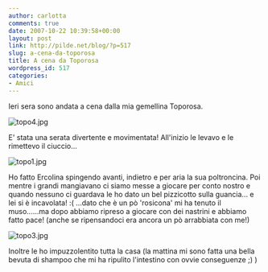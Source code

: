 ```yaml
---
author: carlotta
comments: true
date: 2007-10-22 10:39:58+00:00
layout: post
link: http://pilde.net/blog/?p=517
slug: a-cena-da-toporosa
title: A cena da Toporosa
wordpress_id: 517
categories:
- Amici
---
```


Ieri sera sono andata a cena dalla mia gemellina Toporosa.

![topo4.jpg](http://pilde.net/blog/wp-content/uploads/2007/10/topo4.jpg)

E' stata una serata divertente e movimentata! All'inizio le levavo e le rimettevo il ciuccio...

![topo1.jpg](http://pilde.net/blog/wp-content/uploads/2007/10/topo1.jpg)

Ho fatto Ercolina spingendo avanti, indietro e per aria la sua poltroncina. 
Poi mentre i grandi mangiavano ci siamo messe a giocare per conto nostro e quando nessuno ci guardava le ho dato un bel pizzicotto sulla guancia...  e lei si è incavolata! :( 
...dato che è un pò 'rosicona' mi ha tenuto il muso......ma dopo abbiamo ripreso a giocare con dei nastrini e abbiamo fatto pace!
(anche se ripensandoci era ancora un pò arrabbiata con me!)

![topo3.jpg](http://pilde.net/blog/wp-content/uploads/2007/10/topo3.jpg)

Inoltre le ho impuzzolentito tutta la casa (la mattina mi sono fatta una bella bevuta di shampoo che mi ha ripulito l'intestino con ovvie conseguenze ;) )



